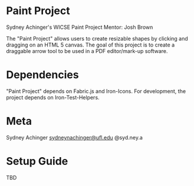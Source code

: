 ﻿# Paint Project
Sydney Achinger's WICSE Paint Project
Mentor: Josh Brown

The "Paint Project" allows users to create resizable shapes by clicking and dragging on an HTML 5 canvas. The goal of this project is to create a draggable arrow tool to be used in a PDF editor/mark-up software. 

# Dependencies

"Paint Project" depends on Fabric.js and Iron-Icons. For development, the project depends on Iron-Test-Helpers.

# Meta

Sydney Achinger sydneynachinger@ufl.edu @syd.ney.a

# Setup Guide

TBD

